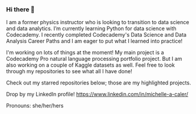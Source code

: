 ### Hi there 👋

I am a former physics instructor who is looking to transition to data science and data analytics. I’m currently learning Python for data science with Codecademy. I recently completed Codecademy's Data Science and Data Analysis Career Paths and I am eager to put what I learned into practice!

I'm working on lots of things at the moment! My main project is a Codecademy Pro natural language processing portfolio project. But I am also working on a couple of Kaggle datasets as well. Feel free to look through my repositories to see what all I have done!

Check out my starred repositories below; those are my highlighted projects.

Drop by my LinkedIn profile! https://www.linkedin.com/in/michelle-a-caler/

Pronouns: she/her/hers

<!--
**macaler/macaler** is a ✨ _special_ ✨ repository because its `README.md` (this file) appears on your GitHub profile.
-->
